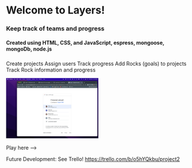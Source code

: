 # Welcome to Layers!

### Keep track of teams and progress

#### Created using HTML, CSS, and JavaScript, espress, mongoose, mongoDb, node.js

##### 
Create projects
Assign users
Track progress 
Add Rocks (goals) to projects
Track Rock information and progress


<p align-content="center">
    <img src="public/images/ss1.png" width="50%" height="50%">
    <img src=>

</p>




Play here --> 










Future Development:
See Trello!
https://trello.com/b/o5hYQkbu/project2



